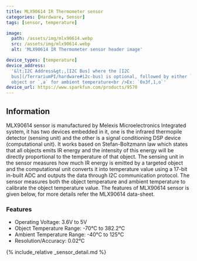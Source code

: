 ```yaml
---
title: MLX90614 IR Thermometer sensor
categories: [Hardware, Sensor]
tags: [sensor, temperature]

image:
  path: /assets/img/mlx90614.webp
  src: /assets/img/mlx90614.webp
  alt: 'MLX90614 IR Thermometer sensor header image'

device_types: [temperature]
device_address:
  '&lt;I2C Address&gt;,[I2C Bus] where the [I2C
  bus](/TerrariumPI/hardware#i2c-bus) is optional, followed by either `,o` for
  object or `,a` for ambient temperature<br />Ex: `0x3f,1,o`'
device_url: https://www.sparkfun.com/products/9570
---
```


## Information

MLX90614 sensor is manufactured by Melexis Microelectronics Integrated system,
it has two devices embedded in it, one is the infrared thermopile detector
(sensing unit) and the other is a signal conditioning DSP device (computational
unit). It works based on Stefan-Boltzmann law which states that all objects
emits IR energy and the intensity of this energy will be directly proportional
to the temperature of that object. The sensing unit in the sensor measures how
much IR energy is emitted by a targeted object and the computational unit
converts it into temperature value using a 17-bit in-built ADC and outputs the
data through I2C communication protocol. The sensor measures both the object
temperature and ambient temperature to calibrate the object temperature value.
The features of MLX90614 sensor is given below, for more details refer the
MLX90614 data-sheet.

### Features

- Operating Voltage: 3.6V to 5V
- Object Temperature Range: -70°C to 382.2°C
- Ambient Temperature Range: -40°C to 125°C
- Resolution/Accuracy: 0.02°C

{% include_relative _sensor_detail.md %}
